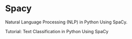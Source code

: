 # Spacy
Natural Language Processing (NLP) in Python Using SpaCy. 

Tutorial: Text Classification in Python Using SpaCy
